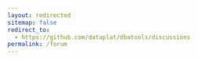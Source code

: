 ```yaml
---
layout: redirected
sitemap: false
redirect_to:
  - https://github.com/dataplat/dbatools/discussions
permalink: /forum
---
```

